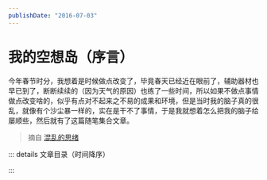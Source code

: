 ```yaml
---
publishDate: "2016-07-03"
---
```

<script setup lang="ts">
    import { data } from './micro.data.ts'
    import ArticleList from '../components/ArticleList.vue'
</script>

# 我的空想岛（序言）

今年春节时分，我想着是时候做点改变了，毕竟春天已经近在眼前了，辅助器材也早已到了，断断续续的（因为天气的原因）也练了一些时间，所以如果不做点事情做点改变啥的，似乎有点对不起来之不易的成果和环境，但是当时我的脑子真的很乱，就像有个沙尘暴一样的，实在是干不了事情，于是我就想着怎么把我的脑子给屡顺些，然后就有了这篇随笔集合文章。

> 摘自 [混乱的思绪](/micro/2024-03-31-混乱的思绪)

::: details 文章目录（时间降序）

<ArticleList :source="data" isDescending />

:::